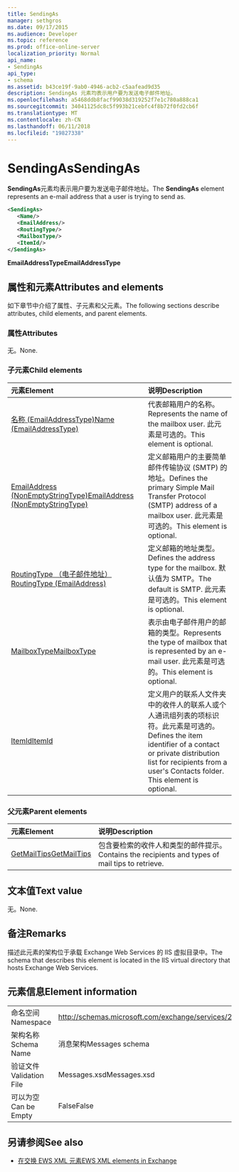 ```yaml
---
title: SendingAs
manager: sethgros
ms.date: 09/17/2015
ms.audience: Developer
ms.topic: reference
ms.prod: office-online-server
localization_priority: Normal
api_name:
- SendingAs
api_type:
- schema
ms.assetid: b43ce19f-9ab0-4946-acb2-c5aafead9d35
description: SendingAs 元素均表示用户要为发送电子邮件地址。
ms.openlocfilehash: a5468ddb8facf99038d319252f7e1c780a888ca1
ms.sourcegitcommit: 34041125dc8c5f993b21cebfc4f8b72f0fd2cb6f
ms.translationtype: MT
ms.contentlocale: zh-CN
ms.lasthandoff: 06/11/2018
ms.locfileid: "19827338"
---
```

# <a name="sendingas"></a><span data-ttu-id="b5453-103">SendingAs</span><span class="sxs-lookup"><span data-stu-id="b5453-103">SendingAs</span></span>

<span data-ttu-id="b5453-104">**SendingAs**元素均表示用户要为发送电子邮件地址。</span><span class="sxs-lookup"><span data-stu-id="b5453-104">The **SendingAs** element represents an e-mail address that a user is trying to send as.</span></span> 
  
```XML
<SendingAs>
   <Name/>
   <EmailAddress/>
   <RoutingType/>
   <MailboxType/>
   <ItemId/>
</SendingAs>
```

 <span data-ttu-id="b5453-105">**EmailAddressType**</span><span class="sxs-lookup"><span data-stu-id="b5453-105">**EmailAddressType**</span></span>
## <a name="attributes-and-elements"></a><span data-ttu-id="b5453-106">属性和元素</span><span class="sxs-lookup"><span data-stu-id="b5453-106">Attributes and elements</span></span>

<span data-ttu-id="b5453-107">如下章节中介绍了属性、子元素和父元素。</span><span class="sxs-lookup"><span data-stu-id="b5453-107">The following sections describe attributes, child elements, and parent elements.</span></span>
  
### <a name="attributes"></a><span data-ttu-id="b5453-108">属性</span><span class="sxs-lookup"><span data-stu-id="b5453-108">Attributes</span></span>

<span data-ttu-id="b5453-109">无。</span><span class="sxs-lookup"><span data-stu-id="b5453-109">None.</span></span>
  
### <a name="child-elements"></a><span data-ttu-id="b5453-110">子元素</span><span class="sxs-lookup"><span data-stu-id="b5453-110">Child elements</span></span>

|<span data-ttu-id="b5453-111">**元素**</span><span class="sxs-lookup"><span data-stu-id="b5453-111">**Element**</span></span>|<span data-ttu-id="b5453-112">**说明**</span><span class="sxs-lookup"><span data-stu-id="b5453-112">**Description**</span></span>|
|:-----|:-----|
|[<span data-ttu-id="b5453-113">名称 (EmailAddressType)</span><span class="sxs-lookup"><span data-stu-id="b5453-113">Name (EmailAddressType)</span></span>](name-emailaddresstype.md) <br/> |<span data-ttu-id="b5453-114">代表邮箱用户的名称。</span><span class="sxs-lookup"><span data-stu-id="b5453-114">Represents the name of the mailbox user.</span></span> <span data-ttu-id="b5453-115">此元素是可选的。</span><span class="sxs-lookup"><span data-stu-id="b5453-115">This element is optional.</span></span>  <br/> |
|[<span data-ttu-id="b5453-116">EmailAddress (NonEmptyStringType)</span><span class="sxs-lookup"><span data-stu-id="b5453-116">EmailAddress (NonEmptyStringType)</span></span>](emailaddress-nonemptystringtype.md) <br/> |<span data-ttu-id="b5453-117">定义邮箱用户的主要简单邮件传输协议 (SMTP) 的地址。</span><span class="sxs-lookup"><span data-stu-id="b5453-117">Defines the primary Simple Mail Transfer Protocol (SMTP) address of a mailbox user.</span></span> <span data-ttu-id="b5453-118">此元素是可选的。</span><span class="sxs-lookup"><span data-stu-id="b5453-118">This element is optional.</span></span>  <br/> |
|[<span data-ttu-id="b5453-119">RoutingType （电子邮件地址）</span><span class="sxs-lookup"><span data-stu-id="b5453-119">RoutingType (EmailAddress)</span></span>](routingtype-emailaddress.md) <br/> |<span data-ttu-id="b5453-120">定义邮箱的地址类型。</span><span class="sxs-lookup"><span data-stu-id="b5453-120">Defines the address type for the mailbox.</span></span> <span data-ttu-id="b5453-121">默认值为 SMTP。</span><span class="sxs-lookup"><span data-stu-id="b5453-121">The default is SMTP.</span></span> <span data-ttu-id="b5453-122">此元素是可选的。</span><span class="sxs-lookup"><span data-stu-id="b5453-122">This element is optional.</span></span>  <br/> |
|[<span data-ttu-id="b5453-123">MailboxType</span><span class="sxs-lookup"><span data-stu-id="b5453-123">MailboxType</span></span>](mailboxtype.md) <br/> |<span data-ttu-id="b5453-124">表示由电子邮件用户的邮箱的类型。</span><span class="sxs-lookup"><span data-stu-id="b5453-124">Represents the type of mailbox that is represented by an e-mail user.</span></span> <span data-ttu-id="b5453-125">此元素是可选的。</span><span class="sxs-lookup"><span data-stu-id="b5453-125">This element is optional.</span></span>  <br/> |
|[<span data-ttu-id="b5453-126">ItemId</span><span class="sxs-lookup"><span data-stu-id="b5453-126">ItemId</span></span>](itemid.md) <br/> |<span data-ttu-id="b5453-p105">定义用户的联系人文件夹中的收件人的联系人或个人通讯组列表的项标识符。此元素是可选的。</span><span class="sxs-lookup"><span data-stu-id="b5453-p105">Defines the item identifier of a contact or private distribution list for recipients from a user's Contacts folder. This element is optional.</span></span>  <br/> |
   
### <a name="parent-elements"></a><span data-ttu-id="b5453-129">父元素</span><span class="sxs-lookup"><span data-stu-id="b5453-129">Parent elements</span></span>

|<span data-ttu-id="b5453-130">**元素**</span><span class="sxs-lookup"><span data-stu-id="b5453-130">**Element**</span></span>|<span data-ttu-id="b5453-131">**说明**</span><span class="sxs-lookup"><span data-stu-id="b5453-131">**Description**</span></span>|
|:-----|:-----|
|[<span data-ttu-id="b5453-132">GetMailTips</span><span class="sxs-lookup"><span data-stu-id="b5453-132">GetMailTips</span></span>](getmailtips.md) <br/> |<span data-ttu-id="b5453-133">包含要检索的收件人和类型的邮件提示。</span><span class="sxs-lookup"><span data-stu-id="b5453-133">Contains the recipients and types of mail tips to retrieve.</span></span>  <br/> |
   
## <a name="text-value"></a><span data-ttu-id="b5453-134">文本值</span><span class="sxs-lookup"><span data-stu-id="b5453-134">Text value</span></span>

<span data-ttu-id="b5453-135">无。</span><span class="sxs-lookup"><span data-stu-id="b5453-135">None.</span></span>
  
## <a name="remarks"></a><span data-ttu-id="b5453-136">备注</span><span class="sxs-lookup"><span data-stu-id="b5453-136">Remarks</span></span>

<span data-ttu-id="b5453-137">描述此元素的架构位于承载 Exchange Web Services 的 IIS 虚拟目录中。</span><span class="sxs-lookup"><span data-stu-id="b5453-137">The schema that describes this element is located in the IIS virtual directory that hosts Exchange Web Services.</span></span>
  
## <a name="element-information"></a><span data-ttu-id="b5453-138">元素信息</span><span class="sxs-lookup"><span data-stu-id="b5453-138">Element information</span></span>

|||
|:-----|:-----|
|<span data-ttu-id="b5453-139">命名空间</span><span class="sxs-lookup"><span data-stu-id="b5453-139">Namespace</span></span>  <br/> |http://schemas.microsoft.com/exchange/services/2006/messages  <br/> |
|<span data-ttu-id="b5453-140">架构名称</span><span class="sxs-lookup"><span data-stu-id="b5453-140">Schema Name</span></span>  <br/> |<span data-ttu-id="b5453-141">消息架构</span><span class="sxs-lookup"><span data-stu-id="b5453-141">Messages schema</span></span>  <br/> |
|<span data-ttu-id="b5453-142">验证文件</span><span class="sxs-lookup"><span data-stu-id="b5453-142">Validation File</span></span>  <br/> |<span data-ttu-id="b5453-143">Messages.xsd</span><span class="sxs-lookup"><span data-stu-id="b5453-143">Messages.xsd</span></span>  <br/> |
|<span data-ttu-id="b5453-144">可以为空</span><span class="sxs-lookup"><span data-stu-id="b5453-144">Can be Empty</span></span>  <br/> |<span data-ttu-id="b5453-145">False</span><span class="sxs-lookup"><span data-stu-id="b5453-145">False</span></span>  <br/> |
   
## <a name="see-also"></a><span data-ttu-id="b5453-146">另请参阅</span><span class="sxs-lookup"><span data-stu-id="b5453-146">See also</span></span>



- [<span data-ttu-id="b5453-147">在交换 EWS XML 元素</span><span class="sxs-lookup"><span data-stu-id="b5453-147">EWS XML elements in Exchange</span></span>](ews-xml-elements-in-exchange.md)

